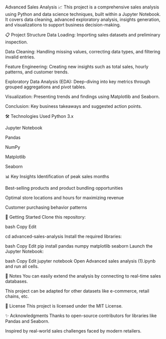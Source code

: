 Advanced Sales Analysis 📈
This project is a comprehensive sales analysis using Python and data science techniques, built within a Jupyter Notebook.
It covers data cleaning, advanced exploratory analysis, insights generation, and visualizations to support business decision-making.

📋 Project Structure
Data Loading: Importing sales datasets and preliminary inspection.

Data Cleaning: Handling missing values, correcting data types, and filtering invalid entries.

Feature Engineering: Creating new insights such as total sales, hourly patterns, and customer trends.

Exploratory Data Analysis (EDA): Deep-diving into key metrics through grouped aggregations and pivot tables.

Visualization: Presenting trends and findings using Matplotlib and Seaborn.

Conclusion: Key business takeaways and suggested action points.

🛠️ Technologies Used
Python 3.x

Jupyter Notebook

Pandas

NumPy

Matplotlib

Seaborn

📊 Key Insights
Identification of peak sales months

Best-selling products and product bundling opportunities

Optimal store locations and hours for maximizing revenue

Customer purchasing behavior patterns

🚀 Getting Started
Clone this repository:

bash
Copy
Edit

cd advanced-sales-analysis
Install the required libraries:

bash
Copy
Edit
pip install pandas numpy matplotlib seaborn
Launch the Jupyter Notebook:

bash
Copy
Edit
jupyter notebook
Open Advanced sales analysis (1).ipynb and run all cells.

📎 Notes
You can easily extend the analysis by connecting to real-time sales databases.

This project can be adapted for other datasets like e-commerce, retail chains, etc.

📜 License
This project is licensed under the MIT License.

✨ Acknowledgments
Thanks to open-source contributors for libraries like Pandas and Seaborn.

Inspired by real-world sales challenges faced by modern retailers.


